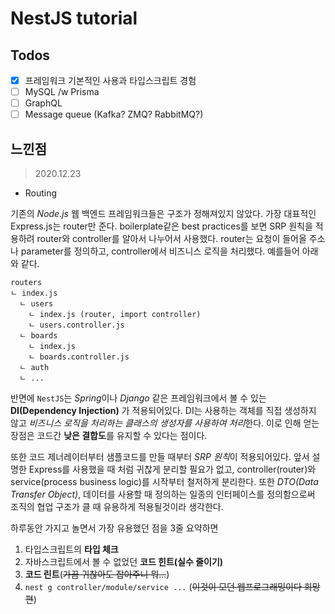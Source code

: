 # NestJS tutorial

## Todos

- [x] 프레임워크 기본적인 사용과 타입스크립트 경험
- [ ] MySQL /w Prisma
- [ ] GraphQL
- [ ] Message queue (Kafka? ZMQ? RabbitMQ?) 

## 느낀점

> 2020.12.23

- Routing

기존의 *Node.js* 웹 백엔드 프레임워크들은 구조가 정해져있지 않았다. 가장 대표적인 Express.js는 router만 준다. boilerplate같은 best practices를 보면 SRP 원칙을 적용하려 router와 controller를 알아서 나누어서 사용했다. router는 요청이 들어올 주소나 parameter를 정의하고, controller에서 비즈니스 로직을 처리했다. 예를들어 아래와 같다.

```
routers
ㄴ index.js
  ㄴ users
    ㄴ index.js (router, import controller)
    ㄴ users.controller.js
  ㄴ boards
    ㄴ index.js
    ㄴ boards.controller.js
  ㄴ auth
  ㄴ ...
```

반면에 `NestJS`는 *Spring*이나 *Django* 같은 프레임워크에서 볼 수 있는 **DI(Dependency Injection)** 가 적용되어있다. DI는 사용하는 객체를 직접 생성하지 않고 *비즈니스 로직을 처리하는 클래스의 생성자를 사용하여 처리*한다. 이로 인해 얻는 장점은 코드간 **낮은 결합도**를 유지할 수 있다는 점이다.

또한 코드 제너레이터부터 샘플코드를 만들 때부터 *SRP 원칙*이 적용되어있다. 앞서 설명한 Express를 사용했을 때 처럼 귀찮게 분리할 필요가 없고, controller(router)와 service(process business logic)를 시작부터 철저하게 분리한다. 또한 *DTO(Data Transfer Object)*, 데이터를 사용할 때 정의하는 일종의 인터페이스를 정의함으로써 조직의 협업 구조가 클 때 유용하게 적용될것이라 생각한다.

하루동안 가지고 놀면서 가장 유용했던 점을 3줄 요약하면

1. 타입스크립트의 **타입 체크**
2. 자바스크립트에서 볼 수 없었던 **코드 힌트(실수 줄이기)**
3. **코드 린트**(~~가끔 귀찮아도 잡아주니 뭐...~~)
4. `nest g controller/module/service ...` (~~이것이 모던 웹프로그래밍이다 희망편~~)

